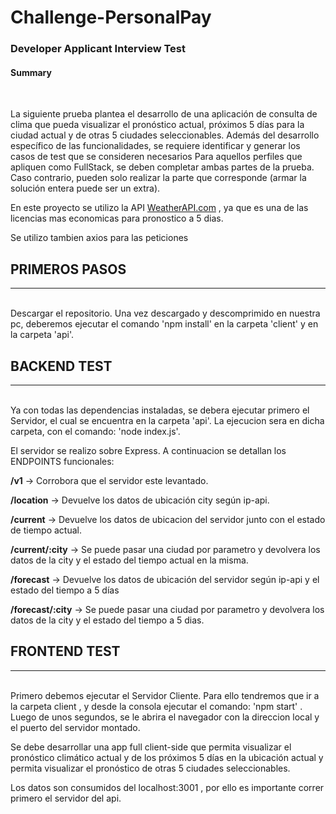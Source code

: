 # Challenge-PersonalPay


<h3>Developer Applicant Interview Test</h3>

<h4>Summary </h4>
<br/>

La siguiente prueba plantea el desarrollo de una aplicación de consulta de clima que pueda visualizar el pronóstico actual, próximos 5 días para la ciudad actual y de otras 5 ciudades seleccionables.
Además del desarrollo específico de las funcionalidades, se requiere identificar y generar los casos de test que se consideren necesarios
Para aquellos perfiles que apliquen como FullStack, se deben completar ambas partes de la prueba. Caso contrario, pueden solo realizar la parte que corresponde (armar la solución entera puede ser un extra).

<p>
En este proyecto se utilizo la API <a href="https://www.weatherapi.com/" title="Free Weather API">WeatherAPI.com</a> , ya que es una de las licencias mas economicas para pronostico a 5 dias.
</p>
<p>Se utilizo tambien axios para las peticiones</p>

## PRIMEROS PASOS
<hr/>
<br/>
Descargar el repositorio.
Una vez descargado y descomprimido en nuestra pc, deberemos ejecutar el comando 'npm install' en la carpeta 'client' y en la carpeta 'api'.


## BACKEND TEST
<hr/>
<br/>
Ya con todas las dependencias instaladas, se debera ejecutar primero el Servidor, el cual se encuentra en la carpeta 'api'. La ejecucion sera en dicha carpeta, con el comando: 'node index.js'.

El servidor se realizo sobre Express. A continuacion se detallan los ENDPOINTS funcionales:

**/v1**            ->  Corrobora que el servidor este levantado. 

**/location**       ->  Devuelve los datos de ubicación city según ip-api. 

**/current**         ->  Devuelve los datos de ubicacion del servidor junto con el estado de tiempo actual.

**/current/:city**  ->  Se puede pasar una ciudad por parametro y devolvera los datos de la city y el estado del tiempo actual en la misma.

**/forecast**       ->  Devuelve los datos de ubicación del servidor según ip-api y el estado del tiempo a 5 días

**/forecast/:city** ->  Se puede pasar una ciudad por parametro y devolvera los datos de la city y el estado del tiempo a 5 dias.


## FRONTEND TEST
<hr/>
<br/>
Primero debemos ejecutar el Servidor Cliente. Para ello tendremos que ir a la carpeta client , y desde la consola ejecutar el comando: 'npm start' . Luego de unos segundos, se le abrira el navegador con la direccion local y el puerto del servidor montado.
<br/>
<p>Se debe desarrollar una app full client-side que permita visualizar el pronóstico climático actual y de los próximos 5 días en la ubicación actual y permita visualizar el pronóstico de otras 5 ciudades seleccionables.</p>
<p>
Los datos son consumidos del localhost:3001 , por ello es importante correr primero el servidor del api.
</p>


